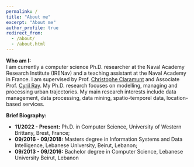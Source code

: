 ```yaml
---
permalink: /
title: "About me"
excerpt: "About me"
author_profile: true
redirect_from: 
  - /about/
  - /about.html
---
```


**Who am I:**   
I am currently a computer science Ph.D. researcher at the Naval Academy Research Institute (IRENav) and a teaching assistant at the Naval Academy in France.
I am supervised by Prof. [Christophe Claramunt](http://christophe.claramunt.free.fr/) and Associate Prof. [Cyril Ray](http://cyril.ray.free.fr/). 
My Ph.D. research focuses on modelling, managing and processing urban trajectories.
My main research interests include data management, data processing, data mining, spatio-temporel data, location-based services.


**Brief Biography:** 
 * **11/2022 - Present:** Ph.D. in Computer Science, University of Western Brittany, Brest, France;     
 * **09/2016 - 09/2018:** Masters degree in Information Systems and Data Intelligence, Lebanese University, Beirut, Lebanon;
 * **09/2013 - 09/2016:** Bachelor degree in Computer Science, Lebanese University Beirut, Lebanon




